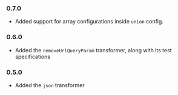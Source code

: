 ### 0.7.0

* Added support for array configurations inside `union` config.

### 0.6.0

* Added the `removeUrlQueryParam` transformer, along with its test specifications

### 0.5.0

* Added the `json` transformer
